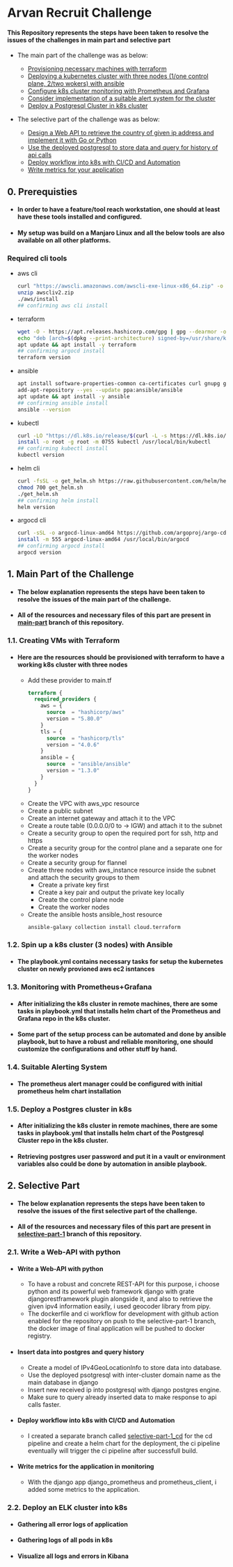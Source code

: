 # Arvan Recruit Challenge

#### This Repository represents the steps have been taken to resolve the issues of the challenges in main part and selective part
* The main part of the challenge was as below:
  - <a href="#11-creating-vms-with-terraform">Provisioning necessary machines with terraform</a>
  - <a href="#12-spin-up-a-k8s-cluster-3-nodes-with-ansible">Deploying a kubernetes cluster with three nodes (1/one control plane, 2/two wokers) with ansible</a>
  - <a href="#13-monitoring-with-prometheusgrafana">Configure k8s cluster monitoring with Prometheus and Grafana</a>
  - <a href="#14-suitable-alerting-system">Consider implementation of a suitable alert system for the cluster</a>
  - <a href="#15-deploy-a-postgres-cluster-in-k8s">Deploy a Postgresql Cluster in k8s cluster</a>

* The selective part of the challenge was as below:
  - <a href="#write-a-web-api-with-python">Design a Web API to retrieve the country of given ip address and implement it with Go or Python</a>
  - <a href="#insert-data-into-postgres-and-query-history">Use the deployed postgresql to store data and query for history of api calls</a>
  - <a href="#deploy-workflow-into-k8s-with-cicd-and-automation">Deploy workflow into k8s with CI/CD and Automation</a>
  - <a href="#write-metrics-for-the-application-in-monitoring">Write metrics for your application</a>


## 0. Prerequisties
- #### In order to have a feature/tool reach workstation, one should at least have these tools installed and configured. 
- #### My setup was build on a Manjaro Linux and all the below tools are also available on all other platforms.
### Required cli tools 
  - aws cli
    ```bash
    curl "https://awscli.amazonaws.com/awscli-exe-linux-x86_64.zip" -o "awscliv2.zip"
    unzip awscliv2.zip
    ./aws/install
    ## confirming aws cli install
    ```
  - terraform
    ```bash
    wget -O - https://apt.releases.hashicorp.com/gpg | gpg --dearmor -o /usr/share/keyrings/hashicorp-archive-keyring.gpg
    echo "deb [arch=$(dpkg --print-architecture) signed-by=/usr/share/keyrings/hashicorp-archive-keyring.gpg] https://apt.releases.hashicorp.com $(lsb_release -cs) main" | tee /etc/apt/sources.list.d/hashicorp.list
    apt update && apt install -y terraform
    ## confirming argocd install
    terraform version
    ```
  - ansible
    ```bash
    apt install software-properties-common ca-certificates curl gnupg gpg python3-pip python3-dev
    add-apt-repository --yes --update ppa:ansible/ansible
    apt update && apt install -y ansible
    ## confirming ansible install
    ansible --version
    ```
  - kubectl
    ```bash
    curl -LO "https://dl.k8s.io/release/$(curl -L -s https://dl.k8s.io/release/stable.txt)/bin/linux/amd64/kubectl"
    install -o root -g root -m 0755 kubectl /usr/local/bin/kubectl
    ## confirming kubectl install
    kubectl version
    ```
  - helm cli
    ```bash
    curl -fsSL -o get_helm.sh https://raw.githubusercontent.com/helm/helm/main/scripts/get-helm-3
    chmod 700 get_helm.sh
    ./get_helm.sh
    ## confirming helm install
    helm version
    ```
  - argocd cli
    ```bash
    curl -sSL -o argocd-linux-amd64 https://github.com/argoproj/argo-cd/releases/latest/download/argocd-linux-amd64
    install -m 555 argocd-linux-amd64 /usr/local/bin/argocd
    ## confirming argocd install
    argocd version
    ```

## 1. Main Part of the Challenge
- #### The below explanation represents the steps have been taken to resolve the issues of the main part of the challenge.
- #### All of the resources and necessary files of this part are present in <a href="https://github.com/mshp-dev/arvan-recruit-challenge/tree/main-part">main-part</a> branch of this repository.
### 1.1. Creating VMs with Terraform
- #### Here are the resources should be provisioned with terraform to have a working k8s cluster with three nodes
  * Add these provider to main.tf
    ```terraform
    terraform {
      required_providers {
        aws = {
          source  = "hashicorp/aws"
          version = "5.80.0"
        }
        tls = {
          source  = "hashicorp/tls"
          version = "4.0.6"
        }
        ansible = {
          source  = "ansible/ansible"
          version = "1.3.0"
        }
      }
    }
    ```
  * Create the VPC with aws_vpc resource
  * Create a public subnet
  * Create an internet gateway and attach it to the VPC
  * Create a route table (0.0.0.0/0 to -> IGW) and attach it to the subnet
  * Create a security group to open the required port for ssh, http and https
  * Create a security group for the control plane and a separate one for the worker nodes
  * Create a security group for flannel
  * Create three nodes with aws_instance resource inside the subnet and attach the security groups to them
    * Create a private key first
    * Create a key pair and output the private key locally
    * Create the control plane node
    * Create the worker nodes
  * Create the ansible hosts ansible_host resource
    ```bash
    ansible-galaxy collection install cloud.terraform
    ```

### 1.2. Spin up a k8s cluster (3 nodes) with Ansible
- #### The playbook.yml contains necessary tasks for setup the kubernetes cluster on newly provioned aws ec2 isntances

### 1.3. Monitoring with Prometheus+Grafana
- #### After initializing the k8s cluster in remote machines, there are some tasks in playbook.yml that installs helm chart of the Prometheus and Grafana repo in the k8s cluster.
- #### Some part of the setup process can be automated and done by ansible playbook, but to have a robust and reliable monitoring, one should customize the configurations and other stuff by hand.

### 1.4. Suitable Alerting System
- #### The prometheus alert manager could be configured with initial prometheus helm chart installation

### 1.5. Deploy a Postgres cluster in k8s
- #### After initializing the k8s cluster in remote machines, there are some tasks in playbook.yml that installs helm chart of the Postgresql Cluster repo in the k8s cluster.
- #### Retrieving postgres user password and put it in a vault or environment variables also could be done by automation in ansible playbook.

## 2. Selective Part
- #### The below explanation represents the steps have been taken to resolve the issues of the first selective part of the challenge.
- #### All of the resources and necessary files of this part are present in <a href="https://github.com/mshp-dev/arvan-recruit-challenge/tree/selective-part-1">selective-part-1</a> branch of this repository.
### 2.1. Write a Web-API with python
- #### Write a Web-API with python
  - To have a robust and concrete REST-API for this purpose, i choose python and its powerful web framework django with grate djangorestframework plugin alongside it, and also to retrieve the given ipv4 information easily, i used geocoder library from pipy.
  - The dockerfile and ci workflow for development with github action enabled for the repository on push to the selective-part-1 branch, the docker image of final application will be pushed to docker registry.
- #### Insert data into postgres and query history
  - Create a model of IPv4GeoLocationInfo to store data into database.
  - Use the deployed psotgresql with inter-cluster domain name as the main database in django
  - Insert new received ip into postgresql with django postgres engine.
  - Make sure to query already inserted data to make response to api calls faster.
- #### Deploy workflow into k8s with CI/CD and Automation
  - I created a separate branch called <a href="https://github.com/mshp-dev/arvan-recruit-challenge/tree/selective-part-1_cd">selective-part-1_cd</a> for the cd pipeline and create a helm chart for the deployment, the ci pipeline eventually will trigger the ci pipeline after successfull build.
- #### Write metrics for the application in monitoring
  - With the django app django_prometheus and prometheus_client, i added some metrics to the application.

### 2.2. Deploy an ELK cluster into k8s
- #### Gathering all error logs of application
- #### Gathering logs of all pods in k8s
- #### Visualize all logs and errors in Kibana
